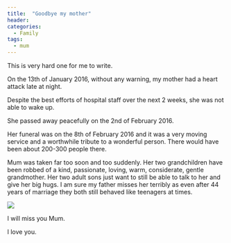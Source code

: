 ```yaml
---
title:  "Goodbye my mother"
header:
categories: 
  - Family
tags:
  - mum
---
```

This is very hard one for me to write.

On the 13th of January 2016, without any warning, my mother had a heart attack late at night.

Despite the best efforts of hospital staff over the next 2 weeks, she was not able to wake up.

She passed away peacefully on the 2nd of February 2016.

Her funeral was on the 8th of February 2016 and it was a very moving service and a worthwhile tribute to a wonderful person. There would have been about 200-300 people there.

Mum was taken far too soon and too suddenly. Her two grandchildren have been robbed of a kind, passionate, loving, warm, considerate, gentle grandmother. Her two adult sons just want to still be able to talk to her and give her big hugs. I am sure my father misses her terribly as even after 44 years of marriage they both still behaved like teenagers at times.

![](https://blogresourcestorage.blob.core.windows.net/images/2016/02/CorrGP4558-ss.jpg)

I will miss you Mum.

I love you.